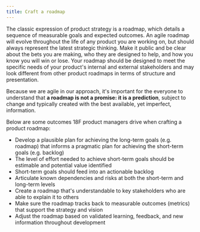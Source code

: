 ```yaml
---
title: Craft a roadmap
---
```


The classic expression of product strategy is a roadmap, which details a sequence of measurable goals and expected outcomes. An agile roadmap will evolve throughout the life of any product you are working on, but should always represent the latest strategic thinking. Make it public and be clear about the bets you are making, who they are designed to help, and how you know you will win or lose. Your roadmap should be designed to meet the specific needs of your product's internal and external stakeholders and may look different from other product roadmaps in terms of structure and presentation.

Because we are agile in our approach, it's important for the everyone to understand that **a roadmap is not a promise: it is a prediction**, subject to change and typically created with the best available, yet imperfect, information.

Below are some outcomes 18F product managers drive when crafting a product roadmap:

- Develop a plausible plan for achieving the long-term goals (e.g. roadmap) that informs a pragmatic plan for achieving the short-term goals (e.g. backlog)
- The level of effort needed to achieve short-term goals should be estimable and potential value identified
- Short-term goals should feed into an actionable backlog
- Articulate known dependencies and risks at both the short-term and long-term levels
- Create a roadmap that's understandable to key stakeholders who are able to explain it to others
- Make sure the roadmap tracks back to measurable outcomes (metrics) that support the strategy and vision
- Adjust the roadmap based on validated learning, feedback, and new information throughout development
